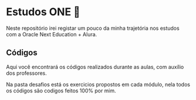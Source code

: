 # Estudos ONE 📝
Neste repositório irei registar um pouco da minha trajetória nos estudos com a Oracle Next Education + Alura.

## Códigos
Aqui você encontrará os códigos realizados durante as aulas, com auxílio dos professores.

Na pasta desafios está os exercicios propostos em cada módulo, nela todos os códigos são codigos feitos 100% por mim.